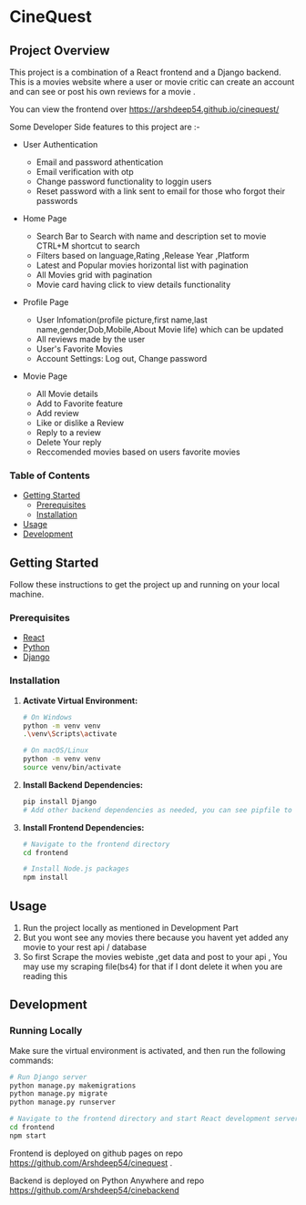 # CineQuest

## Project Overview

This project is a combination of a React frontend and a Django backend. This is a movies website where a user or movie critic can create an account and can see or post his own reviews for a movie .

You can view the frontend over https://arshdeep54.github.io/cinequest/ 

Some Developer Side features to this project are :-
- User Authentication
  - Email and password athentication
  - Email verification with otp
  - Change password functionality to loggin users
  - Reset password with a link sent to email for those who forgot their passwords
    
- Home Page
  - Search Bar to Search with name and description set to movie CTRL+M shortcut to search
  - Filters based on language,Rating ,Release Year ,Platform
  - Latest and Popular movies horizontal list with pagination 
  - All Movies grid with pagination
  - Movie card having click to view details functionality
    
- Profile Page
  - User Infomation(profile picture,first name,last name,gender,Dob,Mobile,About Movie life) which can be updated
  - All reviews made by the user
  - User's Favorite Movies
  - Account Settings: Log out, Change password 
- Movie Page
  - All Movie details
  - Add to Favorite feature
  - Add review
  - Like or dislike a Review
  - Reply to a review
  - Delete Your reply 
  - Reccomended movies based on users favorite movies

### Table of Contents

- [Getting Started](#getting-started)
  - [Prerequisites](#prerequisites)
  - [Installation](#installation)
- [Usage](#usage)
- [Development](#development)



## Getting Started

Follow these instructions to get the project up and running on your local machine.

### Prerequisites

- [React](https://legacy.reactjs.org/)
- [Python](https://www.python.org/)
- [Django](https://www.djangoproject.com/)

### Installation

1. **Activate Virtual Environment:**

    ```bash
    # On Windows
    python -m venv venv
    .\venv\Scripts\activate

    # On macOS/Linux
    python -m venv venv
    source venv/bin/activate
    ```

2. **Install Backend Dependencies:**

    ```bash
    pip install Django
    # Add other backend dependencies as needed, you can see pipfile to know more 
    ```

3. **Install Frontend Dependencies:**

    ```bash
    # Navigate to the frontend directory
    cd frontend

    # Install Node.js packages
    npm install
    ```

## Usage

1. Run the project locally as mentioned in Development Part 
2. But you wont see any movies there because you havent yet added any movie to your rest api / database 
3. So first Scrape the movies webiste ,get data and post to your api , You may use my scraping file(bs4) for that if I dont delete it when you are reading this 

## Development

### Running Locally

Make sure the virtual environment is activated, and then run the following commands:

```bash
# Run Django server
python manage.py makemigrations
python manage.py migrate
python manage.py runserver

# Navigate to the frontend directory and start React development server
cd frontend
npm start
```
Frontend is deployed on github pages on repo https://github.com/Arshdeep54/cinequest .

Backend is deployed on Python Anywhere and repo  https://github.com/Arshdeep54/cinebackend


